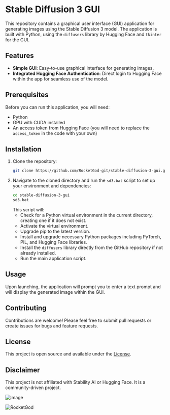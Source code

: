 # Stable Diffusion 3 GUI

This repository contains a graphical user interface (GUI) application for generating images using the Stable Diffusion 3 model. The application is built with Python, using the `diffusers` library by Hugging Face and `tkinter` for the GUI.

## Features

- **Simple GUI**: Easy-to-use graphical interface for generating images.
- **Integrated Hugging Face Authentication**: Direct login to Hugging Face within the app for seamless use of the model.

## Prerequisites

Before you can run this application, you will need:

- Python
- GPU with CUDA installed
- An access token from Hugging Face (you will need to replace the `access_token` in the code with your own)

## Installation

1. Clone the repository:
   ```bash
   git clone https://github.com/RocketGod-git/stable-diffusion-3-gui.git
   ```
2. Navigate to the cloned directory and run the `sd3.bat` script to set up your environment and dependencies:
   ```bash
   cd stable-diffusion-3-gui
   sd3.bat
   ```
   This script will:
   - Check for a Python virtual environment in the current directory, creating one if it does not exist.
   - Activate the virtual environment.
   - Upgrade pip to the latest version.
   - Install and upgrade necessary Python packages including PyTorch, PIL, and Hugging Face libraries.
   - Install the `diffusers` library directly from the GitHub repository if not already installed.
   - Run the main application script.

## Usage

Upon launching, the application will prompt you to enter a text prompt and will display the generated image within the GUI.

## Contributing

Contributions are welcome! Please feel free to submit pull requests or create issues for bugs and feature requests.

## License

This project is open source and available under the [License](LICENSE).

## Disclaimer

This project is not affiliated with Stability AI or Hugging Face. It is a community-driven project.

![image](https://github.com/RocketGod-git/stable-diffusion-3-gui/assets/57732082/8e8de9f5-7fb5-4ae1-ac0b-641006b18ac1)


![RocketGod](https://github.com/RocketGod-git/Flipper_Zero/assets/57732082/f5d67cfd-585d-4b23-905f-37151e3d6a7d)

